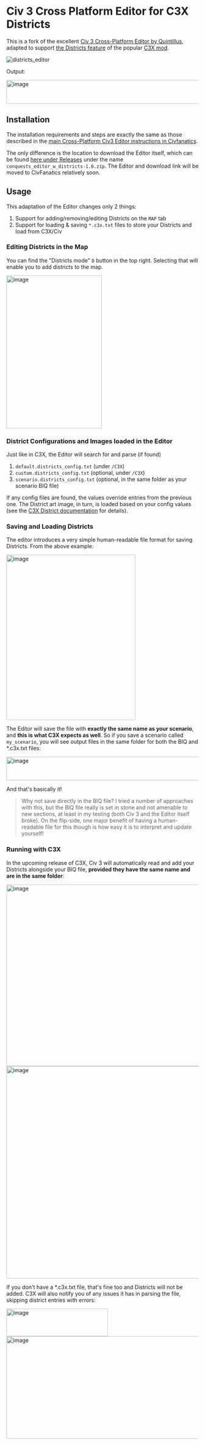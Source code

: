 # Civ 3 Cross Platform Editor for C3X Districts

This is a fork of the excellent [Civ 3 Cross-Platform Editor by Quintillus](https://forums.civfanatics.com/resources/cross-platform-civ3-editor.15288/), adapted to support [the Districts feature](https://github.com/instafluff0/C3X_Districts/blob/master/README.md) of the popular [C3X mod](https://forums.civfanatics.com/resources/c3x.28759/).

![districts_editor](https://github.com/user-attachments/assets/93ac9f3b-dc9c-49a7-8b08-5b0d77186193)

Output:

<img width="702" height="62" alt="image" src="https://github.com/user-attachments/assets/3d9f8c71-9f30-4460-a8c4-0d7a8fc9b983" />

## Installation

The installation requirements and steps are exactly the same as those described in the [main Cross-Platform Civ3 Editor instructions in Civfanatics](https://forums.civfanatics.com/resources/cross-platform-civ3-editor.15288/). 

The only difference is the location to download the Editor itself, which can be found [here under Releases](https://github.com/instafluff0/Quintillus_Civ3_Editor_Fork_for_C3X_Districts/releases) under the name `conquests_editor_w_districts-1.6.zip`. The Editor and download link will be moved to CivFanatics relatively soon.

## Usage

This adaptation of the Editor changes only 2 things:
1) Support for adding/removing/editing Districts on the `MAP` tab
2) Support for loading & saving `*.c3x.txt` files to store your Districts and load from C3X/Civ

### Editing Districts in the Map
You can find the "Districts mode" `D` button in the top right. Selecting that will enable you to add districts to the map.

<img width="250" height="400" alt="image" src="https://github.com/user-attachments/assets/cfbe6ae9-61e0-48a9-bb05-5f0a8f28c2bf" />

### District Configurations and Images loaded in the Editor

Just like in C3X, the Editor will search for and parse (if found)

1) `default.districts_config.txt` (under `/C3X`)
2) `custom.districts_config.txt`  (optional, under `/C3X`)
3) `scenario.districts_config.txt` (optional, in the same folder as your scenario BIQ file)

If any config files are found, the values override entries from the previous one. The District art image, in turn, is loaded based on your config values (see the [C3X District documentation](https://github.com/instafluff0/C3X_Districts/blob/master/README.md#configuration) for details).

### Saving and Loading Districts

The editor introduces a very simple human-readable file format for saving Districts. From the above example:

<img width="338" height="432" alt="image" src="https://github.com/user-attachments/assets/85d9f32b-401f-440a-8a33-ca883e6bfe10" />

The Editor will save the file with **exactly the same name as your scenario**, and **this is what C3X expects as well**. So if you save a scenario called `my_scenario`, you will see output files in the same folder for both the BIQ and *.c3x.txt files:

<img width="702" height="62" alt="image" src="https://github.com/user-attachments/assets/3d9f8c71-9f30-4460-a8c4-0d7a8fc9b983" />

And that's basically it!

> Why not save directly in the BIQ file? I tried a number of approaches with this, but the BIQ file really is set in stone and not amenable to new sections, at least in my testing (both Civ 3 and the Editor itself broke). On the flip-side, one major benefit of having a human-readable file for this though is how easy it is to interpret and update yourself!

### Running with C3X

In the upcoming release of C3X, Civ 3 will automatically read and add your Districts alongside your BIQ file, **provided they have the same name and are in the same folder**:

<img width="1123" height="475" alt="image" src="https://github.com/user-attachments/assets/e68d58bd-1e1e-42e4-ac2d-011690f4a7d5" />

<img width="698" height="555" alt="image" src="https://github.com/user-attachments/assets/03aab1c0-cde5-49fa-93f0-946b7cc18b14" />

If you don't have a *.c3x.txt file, that's fine too and Districts will not be added. C3X will also notify you of any issues it has in parsing the file, skipping district entries with errors:

<img width="266" height="72" alt="image" src="https://github.com/user-attachments/assets/25b1a8ad-d24f-45f4-b2e2-1ed34a64c842" />

<img width="1239" height="268" alt="image" src="https://github.com/user-attachments/assets/037d6a5d-cbe1-4098-ac23-c11dd8d0aebd" />
